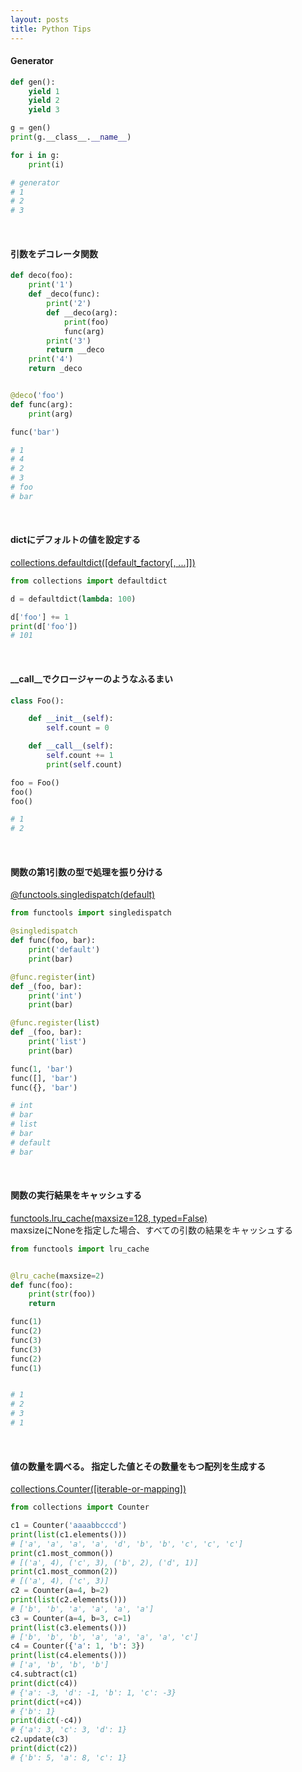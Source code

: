 ```yaml
---
layout: posts
title: Python Tips
---
```


#### Generator

```python
def gen():
    yield 1
    yield 2
    yield 3

g = gen()
print(g.__class__.__name__)

for i in g:
    print(i)

# generator
# 1
# 2
# 3
```
<br>

#### 引数をデコレータ関数

```python
def deco(foo):
    print('1')
    def _deco(func):
        print('2')
        def __deco(arg):
            print(foo)
            func(arg)
        print('3')
        return __deco 
    print('4')
    return _deco


@deco('foo')
def func(arg):
    print(arg)

func('bar')

# 1
# 4
# 2
# 3
# foo
# bar
```
<br>

#### dictにデフォルトの値を設定する

[collections.defaultdict([default_factory[, ...]])](https://docs.python.org/3.5/library/collections.html#collections.defaultdict)  

```python
from collections import defaultdict

d = defaultdict(lambda: 100)

d['foo'] += 1
print(d['foo'])
# 101
```
<br>

#### \_\_call\_\_でクロージャーのようなふるまい

```python
class Foo():

    def __init__(self):
        self.count = 0

    def __call__(self):
        self.count += 1
        print(self.count)

foo = Foo()
foo()
foo()

# 1
# 2
```
<br>

#### 関数の第1引数の型で処理を振り分ける

[@functools.singledispatch(default)](https://docs.python.org/3.5/library/functools.html#functools.singledispatch)  

```python
from functools import singledispatch

@singledispatch
def func(foo, bar):
    print('default')
    print(bar)

@func.register(int)
def _(foo, bar):
    print('int')
    print(bar)

@func.register(list)
def _(foo, bar):
    print('list')
    print(bar)

func(1, 'bar')
func([], 'bar')
func({}, 'bar')

# int
# bar
# list
# bar
# default
# bar
```
<br>

#### 関数の実行結果をキャッシュする

[functools.lru_cache(maxsize=128, typed=False)](https://docs.python.org/3/library/functools.html#functools.lru_cache)  
maxsizeにNoneを指定した場合、すべての引数の結果をキャッシュする  

```python
from functools import lru_cache


@lru_cache(maxsize=2)
def func(foo):
    print(str(foo))
    return

func(1)
func(2)
func(3)
func(3)
func(2)
func(1)


# 1
# 2
# 3
# 1
```
<br>

#### 値の数量を調べる。 指定した値とその数量をもつ配列を生成する

[collections.Counter([iterable-or-mapping])](https://docs.python.org/3.5/library/collections.html#collections.Counter)  

```python
from collections import Counter

c1 = Counter('aaaabbcccd')
print(list(c1.elements()))
# ['a', 'a', 'a', 'a', 'd', 'b', 'b', 'c', 'c', 'c']
print(c1.most_common())
# [('a', 4), ('c', 3), ('b', 2), ('d', 1)]
print(c1.most_common(2))
# [('a', 4), ('c', 3)]
c2 = Counter(a=4, b=2)
print(list(c2.elements()))
# ['b', 'b', 'a', 'a', 'a', 'a']
c3 = Counter(a=4, b=3, c=1)
print(list(c3.elements()))
# ['b', 'b', 'b', 'a', 'a', 'a', 'a', 'c']
c4 = Counter({'a': 1, 'b': 3})
print(list(c4.elements()))
# ['a', 'b', 'b', 'b']
c4.subtract(c1)
print(dict(c4))
# {'a': -3, 'd': -1, 'b': 1, 'c': -3}
print(dict(+c4))
# {'b': 1}
print(dict(-c4))
# {'a': 3, 'c': 3, 'd': 1}
c2.update(c3)
print(dict(c2))
# {'b': 5, 'a': 8, 'c': 1}
```
<br>

